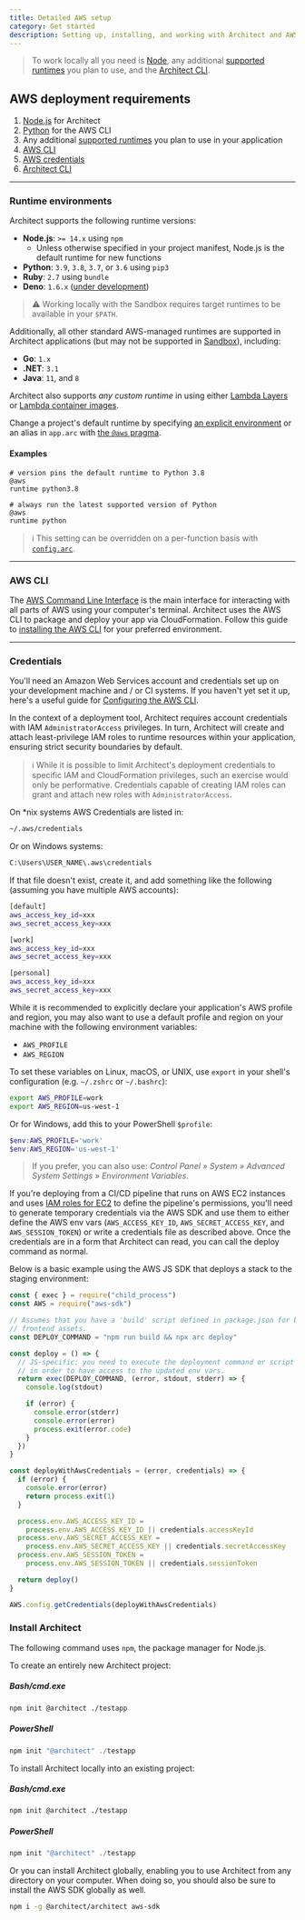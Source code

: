 ```yaml
---
title: Detailed AWS setup
category: Get started
description: Setting up, installing, and working with Architect and AWS.
---
```


> To work locally all you need is [Node](https://nodejs.org), any additional [supported runtimes](#runtime-environments) you plan to use, and the [Architect CLI](#install-architect).

## AWS deployment requirements

1. [Node.js](https://nodejs.org) for Architect
2. [Python](https://www.python.org) for the AWS CLI
3. Any additional [supported runtimes](#runtime-environments) you plan to use in your application
4. [AWS CLI](#aws-cli)
5. [AWS credentials](#credentials)
6. [Architect CLI](#install-architect)

---

### Runtime environments

Architect supports the following runtime versions:

- **Node.js**: `>= 14.x` using `npm`
  - Unless otherwise specified in your project manifest, Node.js is the default runtime for new functions
- **Python**: `3.9`, `3.8`, `3.7`, or `3.6` using `pip3`
- **Ruby**: `2.7` using `bundle`
- **Deno**: `1.6.x` ([under development](../reference/runtime-helpers/deno))

> ⚠️ Working locally with the Sandbox requires target runtimes to be available in your `$PATH`.

Additionally, all other standard AWS-managed runtimes are supported in Architect applications (but may not be supported in [Sandbox](../reference/cli/sandbox)), including:

- **Go**: `1.x`
- **.NET**: `3.1`
- **Java**: `11`, and `8`

Architect also supports _any custom runtime_ in using either [Lambda Layers](https://docs.aws.amazon.com/lambda/latest/dg/configuration-layers.html) or [Lambda container images](https://docs.aws.amazon.com/lambda/latest/dg/images-create.html).

Change a project's default runtime by specifying [an explicit environment](https://docs.aws.amazon.com/lambda/latest/dg/lambda-runtimes.html) or an alias in `app.arc` with [the `@aws` pragma](../reference/project-manifest/aws).

#### Examples

```arc
# version pins the default runtime to Python 3.8
@aws
runtime python3.8
```

```arc
# always run the latest supported version of Python
@aws
runtime python
```

> ℹ️ This setting can be overridden on a per-function basis with [`config.arc`](../reference/configuration/function-config).

---

### AWS CLI

The [AWS Command Line Interface](https://docs.aws.amazon.com/cli/) is the main interface for interacting with all parts of AWS using your computer's terminal. Architect uses the AWS CLI to package and deploy your app via CloudFormation. Follow this guide to [installing the AWS CLI](https://docs.aws.amazon.com/cli/latest/userguide/install-cliv2.html) for your preferred environment.

---

### Credentials

You'll need an Amazon Web Services account and credentials set up on your development machine and / or CI systems. If you haven't yet set it up, here's a useful guide for [Configuring the AWS CLI](https://docs.aws.amazon.com/cli/latest/userguide/cli-chap-getting-started.html).

In the context of a deployment tool, Architect requires account credentials with IAM `AdministratorAccess` privileges. In turn, Architect will create and attach least-privilege IAM roles to runtime resources within your application, ensuring strict security boundaries by default.

> ℹ️ While it is possible to limit Architect's deployment credentials to specific IAM and CloudFormation privileges, such an exercise would only be performative. Credentials capable of creating IAM roles can grant and attach new roles with `AdministratorAccess`.

On \*nix systems AWS Credentials are listed in:

```bash
~/.aws/credentials
```

Or on Windows systems:

```bash
C:\Users\USER_NAME\.aws\credentials
```

If that file doesn't exist, create it, and add something like the following (assuming you have multiple AWS accounts):

```bash
[default]
aws_access_key_id=xxx
aws_secret_access_key=xxx

[work]
aws_access_key_id=xxx
aws_secret_access_key=xxx

[personal]
aws_access_key_id=xxx
aws_secret_access_key=xxx
```

While it is recommended to explicitly declare your application's AWS profile and region, you may also want to use a default profile and region on your machine with the following environment variables:

- `AWS_PROFILE`
- `AWS_REGION`

To set these variables on Linux, macOS, or UNIX, use `export` in your shell's configuration (e.g. `~/.zshrc` or `~/.bashrc`):

```bash
export AWS_PROFILE=work
export AWS_REGION=us-west-1
```

Or for Windows, add this to your PowerShell `$profile`:

```powershell
$env:AWS_PROFILE='work'
$env:AWS_REGION='us-west-1'
```

> If you prefer, you can also use: *Control Panel » System » Advanced System Settings » Environment Variables*.

If you're deploying from a CI/CD pipeline that runs on AWS EC2 instances and uses [IAM roles for EC2](https://docs.aws.amazon.com/AWSEC2/latest/UserGuide/iam-roles-for-amazon-ec2.html) to define the pipeline's permissions, you'll need to generate temporary credentials via the AWS SDK and use them to either define the AWS env vars (`AWS_ACCESS_KEY_ID`, `AWS_SECRET_ACCESS_KEY`, and `AWS_SESSION_TOKEN`) or write a credentials file as described above. Once the credentials are in a form that Architect can read, you can call the deploy command as normal.

Below is a basic example using the AWS JS SDK that deploys a stack to the staging environment:

```javascript
const { exec } = require("child_process")
const AWS = require("aws-sdk")

// Assumes that you have a 'build' script defined in package.json for building
// frontend assets.
const DEPLOY_COMMAND = "npm run build && npx arc deploy"

const deploy = () => {
  // JS-specific: you need to execute the deployment command or script in a subprocess
  // in order to have access to the updated env vars.
  return exec(DEPLOY_COMMAND, (error, stdout, stderr) => {
    console.log(stdout)

    if (error) {
      console.error(stderr)
      console.error(error)
      process.exit(error.code)
    }
  })
}

const deployWithAwsCredentials = (error, credentials) => {
  if (error) {
    console.error(error)
    return process.exit(1)
  }

  process.env.AWS_ACCESS_KEY_ID =
    process.env.AWS_ACCESS_KEY_ID || credentials.accessKeyId
  process.env.AWS_SECRET_ACCESS_KEY =
    process.env.AWS_SECRET_ACCESS_KEY || credentials.secretAccessKey
  process.env.AWS_SESSION_TOKEN =
    process.env.AWS_SESSION_TOKEN || credentials.sessionToken

  return deploy()
}

AWS.config.getCredentials(deployWithAwsCredentials)
```

### Install Architect

The following command uses `npm`, the package manager for Node.js.

To create an entirely new Architect project:

<arc-viewer default-tab=bash>
<div slot=contents>
<arc-tab label=bash>
<h5>Bash/cmd.exe</h5>
<div slot=content>

```bash
npm init @architect ./testapp
```
</div>
</arc-tab>

<arc-tab label=PowerShell>
<h5>PowerShell</h5>
<div slot=content>

```powershell
npm init "@architect" ./testapp
```
</div>
</arc-tab>
</div>
</arc-viewer>

To install Architect locally into an existing project:

<arc-viewer default-tab=bash>
<div slot=contents>
<arc-tab label=bash>
<h5>Bash/cmd.exe</h5>
<div slot=content>

```bash
npm init @architect ./testapp
```
</div>
</arc-tab>

<arc-tab label=PowerShell>
<h5>PowerShell</h5>
<div slot=content>

```powershell
npm init "@architect" ./testapp
```
</div>
</arc-tab>
</div>
</arc-viewer>

Or you can install Architect globally, enabling you to use Architect from any directory on your computer. When doing so, you should also be sure to install the AWS SDK globally as well.

```bash
npm i -g @architect/architect aws-sdk
```
